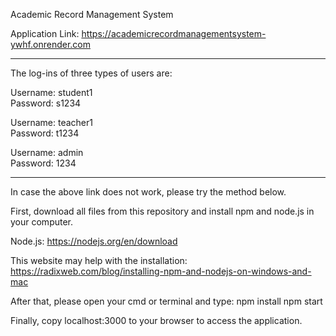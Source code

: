 Academic Record Management System 

Application Link: https://academicrecordmanagementsystem-ywhf.onrender.com

***********************************************************************************************************

The log-ins of three types of users are:

Username: student1 <br />
Password: s1234

Username: teacher1<br />
Password: t1234

Username: admin<br />
Password: 1234

***********************************************************************************************************
In case the above link does not work, please try the method below.

First, download all files from this repository and install npm and node.js in your computer.

Node.js: https://nodejs.org/en/download

This website may help with the installation:
https://radixweb.com/blog/installing-npm-and-nodejs-on-windows-and-mac

After that, please open your cmd or terminal and type:
npm install 
npm start

Finally, copy localhost:3000 to your browser to access the application.

